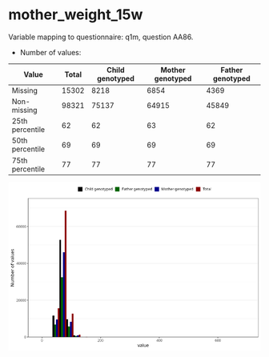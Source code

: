 # mother_weight_15w
Variable mapping to questionnaire: q1m, question AA86.
- Number of values:

| Value | Total | Child genotyped | Mother genotyped | Father genotyped |
| ----- | ----- | --------------- | ---------------- | ---------------- |
| Missing | 15302 | 8218 | 6854 | 4369 |
| Non-missing | 98321 | 75137 | 64915 | 45849 |
| 25th percentile | 62 | 62 | 63 | 62 |
| 50th percentile | 69 | 69 | 69 | 69 |
| 75th percentile | 77 | 77 | 77 | 77 |



![](mother_weight_15w_n.png)



